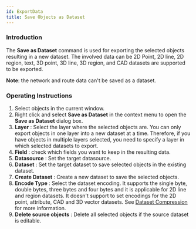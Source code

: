 ```yaml
---
id: ExportData
title: Save Objects as Dataset
---
```

### Introduction

The **Save as Dataset** command is used for exporting the selected objects resulting in a new dataset. The involved data can be 2D Point, 2D line, 2D region, text, 3D point, 3D line, 3D region, and CAD datasets are supported to be exported.

**Note**: the network and route data can't be saved as a dataset.

### Operating Instructions

1. Select objects in the current window.
2. Right click and select **Save as Dataset** in the context menu to open the **Save as Dataset** dialog box.
3. **Layer** : Select the layer where the selected objects are. You can only export objects in one layer into a new dataset at a time. Therefore, if you have objects in multiple layers selected, you need to specify a layer in which selected datasets to export.
4. **Field** : check which fields you want to keep in the resulting data.
5. **Datasource** : Set the target datasource.
6. **Dataset** : Set the target dataset to save selected objects in the existing dataset. 
7. **Create Dataset** : Create a new dataset to save the selected objects.
8. **Encode Type** : Select the dataset encoding. It supports the single byte, double bytes, three bytes and four bytes and it is applicable for 2D line and region datasets. It doesn't support to set encodings for the 2D point, attribute, CAD and 3D vector datasets. See [Dataset Compression](../../DataProcessing/DataManagement/EncodeType) for more information.
9. **Delete source objects** : Delete all selected objects if the source dataset is editable.

